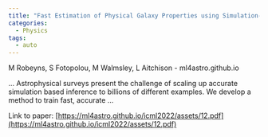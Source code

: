 ```yaml
---
title: "Fast Estimation of Physical Galaxy Properties using Simulation-Based Inference"
categories:
  - Physics
tags:
  - auto
---
```

M Robeyns, S Fotopolou, M Walmsley, L Aitchison - ml4astro.github.io

… Astrophysical surveys present the challenge of scaling up accurate simulation based inference to billions of different examples. We develop a method to train fast, accurate …

Link to paper: [https://ml4astro.github.io/icml2022/assets/12.pdf](https://ml4astro.github.io/icml2022/assets/12.pdf)
